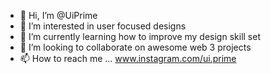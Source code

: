 - 👋 Hi, I’m @UiPrime
- 👀 I’m interested in user focused designs
- 🌱 I’m currently learning how to improve my design skill set
- 💞️ I’m looking to collaborate on awesome web 3 projects
- 📫 How to reach me ... www.instagram.com/ui.prime

<!---
UiPrime/UiPrime is a ✨ special ✨ repository because its `README.md` (this file) appears on your GitHub profile.
You can click the Preview link to take a look at your changes.
--->
